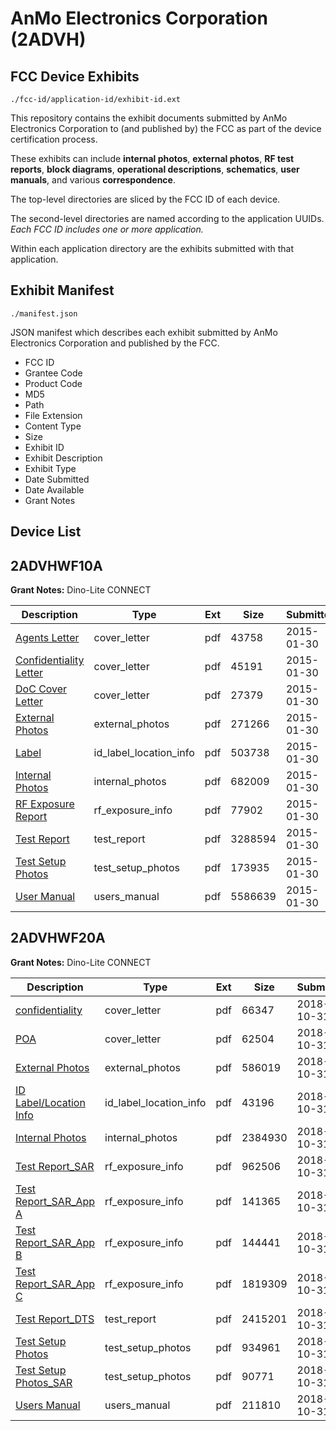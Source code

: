 # AnMo Electronics Corporation (2ADVH)
## FCC Device Exhibits

```
./fcc-id/application-id/exhibit-id.ext
```

This repository contains the exhibit documents submitted by AnMo Electronics Corporation to (and published by) the FCC as part of the device certification process.

These exhibits can include **internal photos**, **external photos**, **RF test reports**, **block diagrams**, **operational descriptions**, **schematics**, **user manuals**, and various **correspondence**.

The top-level directories are sliced by the FCC ID of each device.

The second-level directories are named according to the application UUIDs. *Each FCC ID includes one or more application.*

Within each application directory are the exhibits submitted with that application. 

## Exhibit Manifest

```
./manifest.json
```

JSON manifest which describes each exhibit submitted by AnMo Electronics Corporation and published by the FCC.

- FCC ID
- Grantee Code
- Product Code
- MD5
- Path
- File Extension
- Content Type
- Size
- Exhibit ID
- Exhibit Description
- Exhibit Type
- Date Submitted
- Date Available
- Grant Notes

## Device List
## 2ADVHWF10A
**Grant Notes:** Dino-Lite CONNECT

| Description | Type | Ext | Size | Submitted | Available |
| ----------- | ---- | --- | ---- | --------- | --------- |
| [Agents Letter](2ADVHWF10A/ac9f277971045a5c58c3a29a513a3204/2518750.pdf) | cover_letter | pdf | 43758 | 2015-01-30 | 2015-01-30 |
| [Confidentiality Letter](2ADVHWF10A/ac9f277971045a5c58c3a29a513a3204/2518751.pdf) | cover_letter | pdf | 45191 | 2015-01-30 | 2015-01-30 |
| [DoC Cover Letter](2ADVHWF10A/ac9f277971045a5c58c3a29a513a3204/2518752.pdf) | cover_letter | pdf | 27379 | 2015-01-30 | 2015-01-30 |
| [External Photos](2ADVHWF10A/ac9f277971045a5c58c3a29a513a3204/2518741.pdf) | external_photos | pdf | 271266 | 2015-01-30 | 2015-01-30 |
| [Label](2ADVHWF10A/ac9f277971045a5c58c3a29a513a3204/2518740.pdf) | id_label_location_info | pdf | 503738 | 2015-01-30 | 2015-01-30 |
| [Internal Photos](2ADVHWF10A/ac9f277971045a5c58c3a29a513a3204/2518747.pdf) | internal_photos | pdf | 682009 | 2015-01-30 | 2015-01-30 |
| [RF Exposure Report](2ADVHWF10A/ac9f277971045a5c58c3a29a513a3204/2518748.pdf) | rf_exposure_info | pdf | 77902 | 2015-01-30 | 2015-01-30 |
| [Test Report](2ADVHWF10A/ac9f277971045a5c58c3a29a513a3204/2518744.pdf) | test_report | pdf | 3288594 | 2015-01-30 | 2015-01-30 |
| [Test Setup Photos](2ADVHWF10A/ac9f277971045a5c58c3a29a513a3204/2518745.pdf) | test_setup_photos | pdf | 173935 | 2015-01-30 | 2015-01-30 |
| [User Manual](2ADVHWF10A/ac9f277971045a5c58c3a29a513a3204/2518746.pdf) | users_manual | pdf | 5586639 | 2015-01-30 | 2015-01-30 |
## 2ADVHWF20A
**Grant Notes:** Dino-Lite CONNECT

| Description | Type | Ext | Size | Submitted | Available |
| ----------- | ---- | --- | ---- | --------- | --------- |
| [confidentiality](2ADVHWF20A/f73233ca363b5dbeff3757b24bc496cc/4053877.pdf) | cover_letter | pdf | 66347 | 2018-10-31 | 2018-11-01 |
| [POA](2ADVHWF20A/f73233ca363b5dbeff3757b24bc496cc/4053878.pdf) | cover_letter | pdf | 62504 | 2018-10-31 | 2018-11-01 |
| [External Photos](2ADVHWF20A/f73233ca363b5dbeff3757b24bc496cc/4053885.pdf) | external_photos | pdf | 586019 | 2018-10-31 | 2019-04-30 |
| [ID Label/Location Info](2ADVHWF20A/f73233ca363b5dbeff3757b24bc496cc/4053882.pdf) | id_label_location_info | pdf | 43196 | 2018-10-31 | 2018-11-01 |
| [Internal Photos](2ADVHWF20A/f73233ca363b5dbeff3757b24bc496cc/4053886.pdf) | internal_photos | pdf | 2384930 | 2018-10-31 | 2019-04-30 |
| [Test Report_SAR](2ADVHWF20A/f73233ca363b5dbeff3757b24bc496cc/4053889.pdf) | rf_exposure_info | pdf | 962506 | 2018-10-31 | 2018-11-01 |
| [Test Report_SAR_App A](2ADVHWF20A/f73233ca363b5dbeff3757b24bc496cc/4053890.pdf) | rf_exposure_info | pdf | 141365 | 2018-10-31 | 2018-11-01 |
| [Test Report_SAR_App B](2ADVHWF20A/f73233ca363b5dbeff3757b24bc496cc/4053891.pdf) | rf_exposure_info | pdf | 144441 | 2018-10-31 | 2018-11-01 |
| [Test Report_SAR_App C](2ADVHWF20A/f73233ca363b5dbeff3757b24bc496cc/4053892.pdf) | rf_exposure_info | pdf | 1819309 | 2018-10-31 | 2018-11-01 |
| [Test Report_DTS](2ADVHWF20A/f73233ca363b5dbeff3757b24bc496cc/4053884.pdf) | test_report | pdf | 2415201 | 2018-10-31 | 2018-11-01 |
| [Test Setup Photos](2ADVHWF20A/f73233ca363b5dbeff3757b24bc496cc/4053883.pdf) | test_setup_photos | pdf | 934961 | 2018-10-31 | 2019-04-30 |
| [Test Setup Photos_SAR](2ADVHWF20A/f73233ca363b5dbeff3757b24bc496cc/4053887.pdf) | test_setup_photos | pdf | 90771 | 2018-10-31 | 2019-04-30 |
| [Users Manual](2ADVHWF20A/f73233ca363b5dbeff3757b24bc496cc/4053888.pdf) | users_manual | pdf | 211810 | 2018-10-31 | 2019-04-30 |
